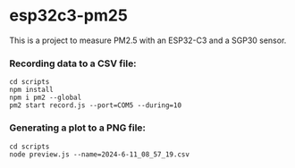 # esp32c3-pm25
This is a project to measure PM2.5 with an ESP32-C3 and a SGP30 sensor.

### Recording data to a CSV file:
```
cd scripts
npm install
npm i pm2 --global
pm2 start record.js --port=COM5 --during=10
```

### Generating a plot to a PNG file:
```
cd scripts
node preview.js --name=2024-6-11_08_57_19.csv
```
